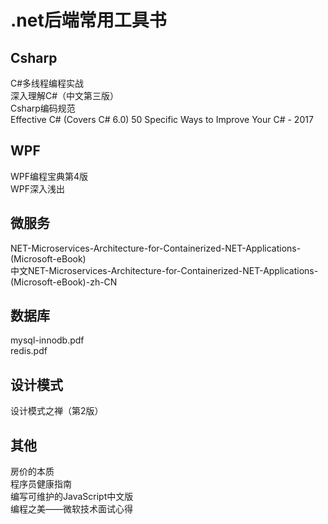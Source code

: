 # .net后端常用工具书


## Csharp
C#多线程编程实战<br>
深入理解C#（中文第三版）<br>
Csharp编码规范<br>
Effective C# (Covers C# 6.0) 50 Specific Ways to Improve Your C# - 2017
## WPF
WPF编程宝典第4版<br>
WPF深入浅出
## 微服务
NET-Microservices-Architecture-for-Containerized-NET-Applications-(Microsoft-eBook)<br>
中文NET-Microservices-Architecture-for-Containerized-NET-Applications-(Microsoft-eBook)-zh-CN

## 数据库
mysql-innodb.pdf<br>
redis.pdf

## 设计模式
设计模式之禅（第2版）

## 其他
房价的本质<br>
程序员健康指南<br>
编写可维护的JavaScript中文版<br>
编程之美——微软技术面试心得